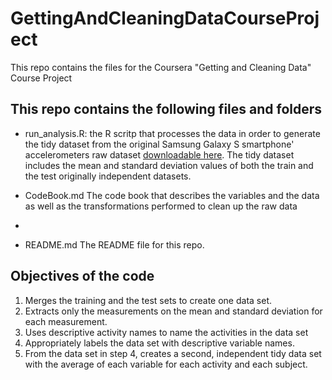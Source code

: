 # GettingAndCleaningDataCourseProject
This repo contains the files for the Coursera "Getting and Cleaning Data" Course Project

## This repo contains the following files and folders

- run_analysis.R: the R scritp that processes the data in order to generate the tidy dataset from the original Samsung Galaxy S smartphone' accelerometers raw dataset [downloadable here]( 
https://d396qusza40orc.cloudfront.net/getdata%2Fprojectfiles%2FUCI%20HAR%20Dataset.zip). The tidy dataset includes the mean and standard deviation values of both the train and the test originally independent datasets.

- CodeBook.md The code book that describes the variables and the data as well as the transformations performed to clean up the raw data
- 
- README.md The README file for this repo.

## Objectives of the code

1. Merges the training and the test sets to create one data set.
2. Extracts only the measurements on the mean and standard deviation for each measurement. 
3. Uses descriptive activity names to name the activities in the data set
4. Appropriately labels the data set with descriptive variable names. 
5. From the data set in step 4, creates a second, independent tidy data set with the average of each variable for each activity and each subject.

    
    
